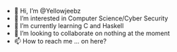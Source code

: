 - 👋 Hi, I’m @Yellowjeebz
- 👀 I’m interested in Computer Science/Cyber Security
- 🌱 I’m currently learning C and Haskell
- 💞️ I’m looking to collaborate on nothing at the moment
- 📫 How to reach me ... on here?

<!---
Yellowjeebz/Yellowjeebz is a ✨ special ✨ repository because its `README.md` (this file) appears on your GitHub profile.
You can click the Preview link to take a look at your changes.
--->
